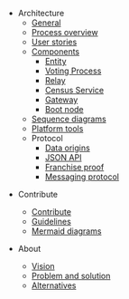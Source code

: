 <!-- - [White paper](/whitepaper.md) -->
- Architecture
    - [General](architecture/general.md)
    - [Process overview](architecture/process-overview.md)
    - [User stories](architecture/user-stories.md)
    - [Components](architecture/components.md)
        - [Entity](architecture/components/entity.md)
        - [Voting Process](architecture/components/process.md)
        - [Relay](architecture/components/relay.md)
        - [Census Service](architecture/components/census-service.md)
        - [Gateway](architecture/components/gateway.md)
        - [Boot node](architecture/components/bootnode.md)
    - [Sequence diagrams](architecture/sequence-diagrams.md)
    - [Platform tools](architecture/platform-tools.md)
    - Protocol
        - [Data origins](architecture/protocol/data-origins.md)
        - [JSON API](architecture/protocol/json-api.md)
        - [Franchise proof](architecture/protocol/franchise-proof.md)
        - [Messaging protocol](architecture/protocol/messaging.md)
<!-- - Integrating Vocdoni -->
<!--    - [Overview](/integration/overview.md) -->
<!--    - [DVote JS library](/integration/dvote-js.md) -->
<!--    - [DVote Go library](/integration/go-dvote.md) -->
<!--    - [Client set up](/integration/client-set-up.md) -->
<!--    - [Relay set up](/integration/relay-set-up.md) -->
<!--    - [Vote scrutiny](/integration/scrutiny.md) -->
<!--- Design
<!--  - [UI prototype](design/ui-prototype.md) -->
<!--  - [Reputation mechanisms](design/entities-reputation-mechanisms.md) -->
<!--  - [Sketch.systems convention](design/sketch-systems-convention.md) -->

- Contribute
    - [Contribute](contribute.md)
    - [Guidelines](contribute/guidelines.md)
    - [Mermaid diagrams](contribute/mermaid.md)

- About
  - [Vision](about-us/vision.md)
  - [Problem and solution](about-us/problem-solution.md)
  - [Alternatives](about-us/alternatives.md)
<!--  - [How we work](about-us/how-we-work.md)-->
<!--  - [Open postions](about-us/open-positions.md)-->